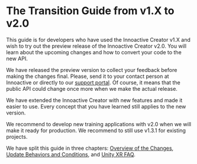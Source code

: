 # The Transition Guide from v1.X to v2.0

This guide is for developers who have used the Innoactive Creator v1.X and wish to try out the preview release of the Innoactive Creator v2.0. You will learn about the upcoming changes and how to convert your code to the new API.

We have released the preview version to collect your feedback before making the changes final. Please, send it to your contact person at Innoactive or directly to our [support portal](https://jira.innoactive.de/servicedesk/customer/portal/3). Of course, it means that the public API could change once more when we make the actual release.

We have extended the Innoactive Creator with new features and made it easier to use. Every concept that you have learned still applies to the new version.

We recommend to develop new training applications with v2.0 when we will make it ready for production. We recommend to still use v1.3.1 for existing projects.

We have split this guide in three chapters: [Overview of the Changes](01-overview-of-the-changes.md), [Update Behaviors and Conditions](02-update-behaviors-and-conditions.md), and [Unity XR FAQ](03-unity-xr-faq.md). 